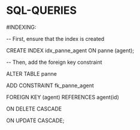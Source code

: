 # SQL-QUERIES

#INDEXING:

-- First, ensure that the index is created 

CREATE INDEX idx_panne_agent ON panne (agent);

-- Then, add the foreign key constraint

ALTER TABLE panne

ADD CONSTRAINT fk_panne_agent

FOREIGN KEY (agent) REFERENCES agent(id)

ON DELETE CASCADE

ON UPDATE CASCADE;

